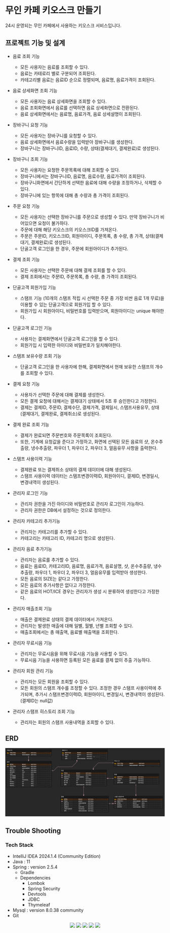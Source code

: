 # 무인 카페 키오스크 만들기

24시 운영되는 무인 카페에서 사용하는 키오스크 서비스입니다.

## 프로젝트 기능 및 설계

- 음료 조회 기능
  - 모든 사용자는 음료를 조회할 수 있다.
  - 음료는 카테로리 별로 구분되어 조회된다.
  - 카테고리별 음료는 음료ID 순으로 정렬되며, 음료명, 음료가격이 조회된다.

- 음료 상세화면 조회 기능
  - 모든 사용자는 음료 상세화면을 조회할 수 있다.
  - 음료 조회화면에서 음료를 선택하면 음료 상세화면으로 전환된다.
  - 음료 상세화면에서는 음료명, 음료가격, 음료 상세설명이 조회된다.

- 장바구니 요청 기능
  - 모든 사용자는 장바구니를 요청할 수 있다.
  - 음료 상세화면에서 음료수량을 입력받아 장바구니를 생성한다.
  - 장바구니는 장바구니ID, 음료ID, 수량, 상태(결제대기, 결제완료)로 생성된다.

- 장바구니 조회 기능
  - 모든 사용자는 요청한 주문목록에 대해 조회할 수 있다.
  - 장바구니에서는 장바구니ID, 음료명, 음료수량, 음료가격이 조회된다.
  - 장바구니화면에서 간단하게 선택한 음료에 대해 수량을 조정하거나, 삭제할 수 있다.
  - 장바구니에 있는 항목에 대해 총 수량과 총 가격이 조회된다.

- 주문 요청 기능
  - 모든 사용자는 선택한 장바구니를 주문으로 생성할 수 있다. 만약 장바구니가 비어있으면 요청이 불가하다.
  - 주문에 대해 해당 키오스크의 키오스크ID를 가져온다.
  - 주문은 주문ID, 키오스크ID, 회원아이디, 주문목록, 총 수량, 총 가격, 상태(결제대기, 결제완료)로 생성된다.
  - 단골고객 로그인을 한 경우, 주문에 회원아이디가 추가된다. 

- 결제 조회 기능
  - 모든 사용자는 선택한 주문에 대해 결제 조회를 할 수 있다.
  - 결제 조회에서는 주문ID, 주문목록, 총 수량, 총 가격이 조회된다.

- 단골고객 회원가입 기능
  - 스탬프 기능 (10개의 스탬프 적립 시 선택한 주문 중 가장 비싼 음료 1개 무료)을 이용할 수 있는 단골고객으로 회원가입 할 수 있다.
  - 회원가입 시 회원아이디, 비밀번호를 입력받으며, 회원아이디는 unique 해야한다.

- 단골고객 로그인 기능
  - 사용자는 결제화면에서 단골고객 로그인을 할 수 있다.
  - 회원가입 시 입력한 아이디와 비밀번호가 일치해야한다.

- 스탬프 보유수량 조회 기능
  - 단골고객 로그인을 한 사용자에 한해, 결제화면에서 현재 보유한 스탬프의 개수를 조회할 수 있다.
 
- 결제 요청 기능
  - 사용자가 선택한 주문에 대해 결제를 생성한다.
  - 모든 결제 요청에 대해서는 결제대기 상태에서 5초 후 승인한다고 가정한다.
  - 결제는 결제ID, 주문ID, 결제수단, 결제가격, 결제일시, 스탬프사용유무, 상태(결제대기, 결제완료, 결제취소)로 생성된다.

- 결제 완료 조회 기능
  - 결제가 완료되면 주문번호와 주문목록이 조회된다.
  - 또한, 기계에 요청값을 준다고 가정하고, 화면에 선택된 모든 음료의 샷, 온수추출량, 냉수추출량, 파우더 1, 파우더 2, 파우더 3, 얼음유무 사항을 출력한다.
 
- 스탬프 사용이력 기능
  - 결제완료 또는 결제취소 상태의 결제 데이터에 대해 생성된다.
  - 스탬프 사용이력 데이터는 스탬프변경이력ID, 회원아이디, 결제ID, 변경일시, 변경내역이 생성된다.

- 관리자 로그인 기능
  - 관리자 권한을 가진 아이디와 비밀번호로 관리자 로그인이 가능하다.
  - 관리자 권한은 DB에서 설정하는 것으로 정의한다.

- 관리자 카테고리 추가기능
  - 관리자는 카테고리를 추가할 수 있다.
  - 카테고리는 카테고리 ID, 카테고리 명으로 생성된다.

- 관리자 음료 추가기능
  - 관리자는 음료를 추가할 수 있다.
  - 음료는 음료ID, 카테고리ID, 음료명, 음료가격, 음료설명, 샷, 온수추출량, 냉수추출량, 파우더 1, 파우더 2, 파우더 3, 얼음유무를 입력받아 생성한다.
  - 모든 음료의 SIZE는 같다고 가정한다.
  - 모든 음료의 추가사항은 없다고 가정한다.
  - 같은 음료의 HOT/ICE 경우는 관리자가 생성 시 분류하여 생성한다고 가정한다.

- 관리자 매출조회 기능
  - 매출은 결제완료 상태의 결제 데이터에서 가져온다.
  - 관리자는 발생한 매출에 대해 일별, 월별, 년별 조회할 수 있다.
  - 매출조회에서는 총 매출액, 음료별 매출액을 조회한다.

- 관리자 무료시음 기능
  - 관리자는 무료시음을 위해 무료시음 기능을 사용할 수 있다.
  - 무료시음 기능을 사용하면 등록된 모든 음료를 결제 없이 추출 가능하다.

- 관리자 회원 관리 기능
  - 관리자는 모든 회원을 조회할 수 있다.
  - 모든 회원의 스탬프 개수를 조정할 수 있다. 조정한 경우 스탬프 사용이력에 추가되며, 추가시 스탬프변경이력ID, 회원아이디, 변경일시, 변경내역이 생성된다. (결제ID는 null값)

- 관리자 스탬프 히스토리 조회 기능
  - 관리자는 회원의 스탬프 사용내역을 조회할 수 있다.

## ERD 
![ERD](cafekioskerd.png)

## Trouble Shooting


### Tech Stack
- IntelliJ IDEA 2024.1.4 (Community Edition)
- Java : 11
- Spring : version 2.5.4
  - Gradle
  - Dependencies
    - Lombok
    - Spring Security
    - Devtools
    - JDBC
    - Thymeleaf
- Mysql : version 8.0.38 community
- Git
<div align=center> 
  <img src="https://img.shields.io/badge/intellijidea-000000?style=for-the-badge&logo=intellijidea&logoColor=white"> 
  <img src="https://img.shields.io/badge/java-007396?style=for-the-badge&logo=java&logoColor=white"> 
  <img src="https://img.shields.io/badge/spring-6DB33F?style=for-the-badge&logo=spring&logoColor=white"> 
  <img src="https://img.shields.io/badge/mysql-4479A1?style=for-the-badge&logo=mysql&logoColor=white"> 
  <img src="https://img.shields.io/badge/git-F05032?style=for-the-badge&logo=git&logoColor=white">
</div>
